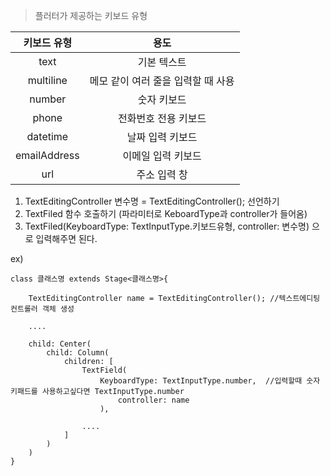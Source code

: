 > 플러터가 제공하는 키보드 유형

| 키보드 유형  |                용도                |
| :----------: | :--------------------------------: |
|     text     |            기본 텍스트             |
|  multiline   | 메모 같이 여러 줄을 입력할 때 사용 |
|    number    |            숫자 키보드             |
|    phone     |        전화번호 전용 키보드        |
|   datetime   |          날짜 입력 키보드          |
| emailAddress |         이메일 입력 키보드         |
|     url      |            주소 입력 창            |

1. TextEditingController 변수명 = TextEditingController(); 선언하기
2. TextFiled 함수 호출하기 (파라미터로 KeboardType과 controller가 들어옴)
3. TextFiled(KeyboardType: TextInputType.키보드유형, controller: 변수명) 으로 입력해주면 된다.

ex) 

``````
class 클래스명 extends Stage<클래스명>{
	
	TextEditingController name = TextEditingController(); //텍스트에디팅컨트롤러 객체 생성
	
    ....
    
    child: Center(
    	child: Column(
    		children: [
    			TextField(
    				KeyboardType: TextInputType.number,  //입력할때 숫자 키패드를 사용하고싶다면 TextInputType.number
    					controller: name
    				), 									
    			
    			....
    		]
    	)
    )
}
``````

